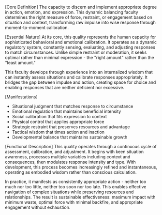 [Core Definition]
The capacity to discern and implement appropriate degree in action, emotion, and expression. This dynamic balancing faculty determines the right measure of force, restraint, or engagement based on situation and context, transforming raw impulse into wise response through moment-to-moment calibration.

[Essential Nature]
At its core, this quality represents the human capacity for sophisticated behavioral and emotional calibration. It operates as a dynamic regulatory system, constantly sensing, evaluating, and adjusting responses to match circumstances. Unlike simple restraint or moderation, it seeks optimal rather than minimal expression - the "right amount" rather than the "least amount."

This faculty develops through experience into an internalized wisdom that can instantly assess situations and calibrate responses appropriately. It bridges the gap between impulse and action, creating space for choice and enabling responses that are neither deficient nor excessive.

[Manifestations]
- Situational judgment that matches response to circumstance
- Emotional regulation that maintains beneficial intensity
- Social calibration that fits expression to context
- Physical control that applies appropriate force
- Strategic restraint that preserves resources and advantage
- Tactical wisdom that times action and inaction
- Developmental balance that maintains sustainable growth

[Functional Description]
This quality operates through a continuous cycle of assessment, calibration, and adjustment. It begins with keen situation awareness, processes multiple variables including context and consequences, then modulates response intensity and type. With development, this process becomes increasingly refined and instantaneous, operating as embodied wisdom rather than conscious calculation.

In practice, it manifests as consistently appropriate action - neither too much nor too little, neither too soon nor too late. This enables effective navigation of complex situations while preserving resources and relationships. The result is sustainable effectiveness: maximum impact with minimum waste, optimal force with minimal backfire, and appropriate engagement without exhaustion.